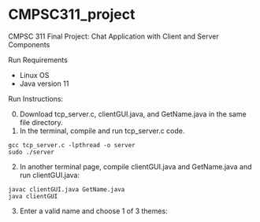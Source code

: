 # CMPSC311_project
CMPSC 311 Final Project: Chat Application with Client and Server Components

Run Requirements
- Linux OS
- Java version 11 

Run Instructions:

0. Download tcp_server.c, clientGUI.java, and GetName.java in the same file directory. 
1. In the terminal, compile and run tcp_server.c code. 
```
gcc tcp_server.c -lpthread -o server 
sudo ./server
 ```
2. In another terminal page, compile clientGUI.java and GetName.java and run clientGUI.java:
```
javac clientGUI.java GetName.java
java clientGUI
```
3. Enter a valid name and choose 1 of 3 themes: 

